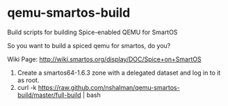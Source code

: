 qemu-smartos-build
==================

Build scripts for building Spice-enabled QEMU for SmartOS

So you want to build a spiced qemu for smartos, do you?

Wiki Page:
http://wiki.smartos.org/display/DOC/Spice+on+SmartOS

1. Create a smartos64-1.6.3 zone with a delegated dataset and log in to it as root.
1. curl -k https://raw.github.com/nshalman/qemu-smartos-build/master/full-build | bash

